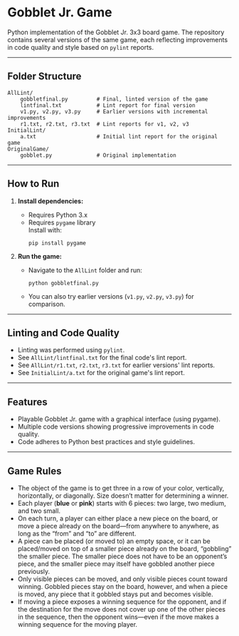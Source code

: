 # Gobblet Jr. Game

Python implementation of the Gobblet Jr. 3x3 board game. The repository contains several versions of the same game, each reflecting improvements in code quality and style based on `pylint` reports.

---

## Folder Structure

```
AllLint/
    gobbletfinal.py         # Final, linted version of the game
    lintfinal.txt           # Lint report for final version
    v1.py, v2.py, v3.py     # Earlier versions with incremental improvements
    r1.txt, r2.txt, r3.txt  # Lint reports for v1, v2, v3
InitialLint/ 
    a.txt                   # Initial lint report for the original game
OriginalGame/ 
    gobblet.py              # Original implementation
```

---

## How to Run

1. **Install dependencies:**
   - Requires Python 3.x
   - Requires `pygame` library  
     Install with:  
     ```
     pip install pygame
     ```

2. **Run the game:**
   - Navigate to the `AllLint` folder and run:
     ```
     python gobbletfinal.py
     ```
   - You can also try earlier versions (`v1.py`, `v2.py`, `v3.py`) for comparison.

---

## Linting and Code Quality

- Linting was performed using `pylint`.
- See `AllLint/lintfinal.txt` for the final code's lint report.
- See `AllLint/r1.txt`, `r2.txt`, `r3.txt` for earlier versions' lint reports.
- See `InitialLint/a.txt` for the original game's lint report.

---

## Features

- Playable Gobblet Jr. game with a graphical interface (using pygame).
- Multiple code versions showing progressive improvements in code quality.
- Code adheres to Python best practices and style guidelines.

---

## Game Rules

- The object of the game is to get three in a row of your color, vertically, horizontally, or diagonally. Size doesn’t matter for determining a winner.
- Each player (**blue** or **pink**) starts with 6 pieces: two large, two medium, and two small.
- On each turn, a player can either place a new piece on the board, or move a piece already on the board—from anywhere to anywhere, as long as the “from” and “to” are different.
- A piece can be placed (or moved to) an empty space, or it can be placed/moved on top of a smaller piece already on the board, “gobbling” the smaller piece. The smaller piece does not have to be an opponent’s piece, and the smaller piece may itself have gobbled another piece previously.
- Only visible pieces can be moved, and only visible pieces count toward winning. Gobbled pieces stay on the board, however, and when a piece is moved, any piece that it gobbled stays put and becomes visible.
- If moving a piece exposes a winning sequence for the opponent, and if the destination for the move does not cover up one of the other pieces in the sequence, then the opponent wins—even if the move makes a winning sequence for the moving player.
